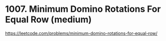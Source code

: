# 1007. Minimum Domino Rotations For Equal Row (medium)

https://leetcode.com/problems/minimum-domino-rotations-for-equal-row/
